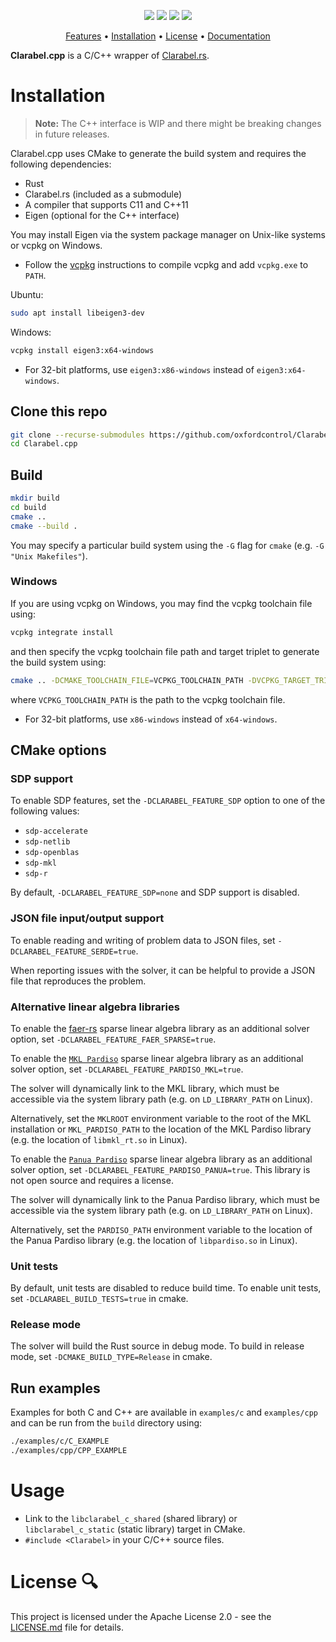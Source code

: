

<p align="center">
  <a href="https://github.com/oxfordcontrol/Clarabel.cpp/actions"><img src="https://github.com/oxfordcontrol/Clarabel.cpp/workflows/ci/badge.svg?branch=main"></a>
  <!-- <a href="https://codecov.io/gh/oxfordcontrol/Clarabel.rs"><img src="https://codecov.io/gh/oxfordcontrol/Clarabel.rs/branch/main/graph/badge.svg"></a> -->
  <a href="https://oxfordcontrol.github.io/ClarabelDocs/stable"><img src="https://img.shields.io/badge/Documentation-stable-purple.svg"></a>
  <a href="https://opensource.org/licenses/Apache-2.0"><img src="https://img.shields.io/badge/License-Apache%202.0-blue.svg"></a>
  <a href="https://github.com/oxfordcontrol/Clarabel.cpp/releases"><img src="https://img.shields.io/badge/Release-None-blue.svg"></a>
</p>

<p align="center">
  <a href="#features">Features</a> •
  <a href="#installation">Installation</a> •
  <a href="#license-">License</a> •
  <a href="https://oxfordcontrol.github.io/ClarabelDocs/stable">Documentation</a>
</p>

__Clarabel.cpp__ is a C/C++ wrapper of [Clarabel.rs](https://github.com/oxfordcontrol/Clarabel.rs).

# Installation

> **Note:** The C++ interface is WIP and there might be breaking changes in future releases.

Clarabel.cpp uses CMake to generate the build system and requires the following dependencies:

- Rust
- Clarabel.rs (included as a submodule)
- A compiler that supports C11 and C++11
- Eigen (optional for the C++ interface)

You may install Eigen via the system package manager on Unix-like systems or vcpkg on Windows.

- Follow the [vcpkg](https://vcpkg.io/en/getting-started) instructions to compile vcpkg and add `vcpkg.exe` to `PATH`.

Ubuntu:

```sh
sudo apt install libeigen3-dev
```

Windows:

```sh
vcpkg install eigen3:x64-windows
```

- For 32-bit platforms, use `eigen3:x86-windows` instead of `eigen3:x64-windows`.

## Clone this repo

```sh
git clone --recurse-submodules https://github.com/oxfordcontrol/Clarabel.cpp.git
cd Clarabel.cpp
```

## Build

```sh
mkdir build
cd build
cmake ..
cmake --build .
```

You may specify a particular build system using the `-G` flag for `cmake` (e.g. `-G "Unix Makefiles"`).

### Windows

If you are using vcpkg on Windows, you may find the vcpkg toolchain file using:

```sh
vcpkg integrate install
```

and then specify the vcpkg toolchain file path and target triplet to generate the build system using:

```sh
cmake .. -DCMAKE_TOOLCHAIN_FILE=VCPKG_TOOLCHAIN_PATH -DVCPKG_TARGET_TRIPLET=x64-windows
```

where `VCPKG_TOOLCHAIN_PATH` is the path to the vcpkg toolchain file.

- For 32-bit platforms, use `x86-windows` instead of `x64-windows`.

## CMake options

### SDP support

To enable SDP features, set the `-DCLARABEL_FEATURE_SDP` option to one of the following values:
- `sdp-accelerate`
- `sdp-netlib`
- `sdp-openblas`
- `sdp-mkl`
- `sdp-r`

By default, `-DCLARABEL_FEATURE_SDP=none` and SDP support is disabled.

### JSON file input/output support

To enable reading and writing of problem data to JSON files, set 
`-DCLARABEL_FEATURE_SERDE=true`. 

When reporting issues with the solver, it can be helpful to provide a JSON file that reproduces the problem.

### Alternative linear algebra libraries

To enable the [faer-rs](https://faer-rs.github.io/) sparse linear algebra library as an additional solver option, set `-DCLARABEL_FEATURE_FAER_SPARSE=true`.

To enable the [`MKL Pardiso`](https://www.intel.com/content/www/us/en/docs/onemkl/developer-reference-c/) sparse linear algebra library as an additional solver option, set `-DCLARABEL_FEATURE_PARDISO_MKL=true`.   

The solver will dynamically link to the MKL library, which must be accessible via the system library path (e.g. on `LD_LIBRARY_PATH` on Linux).   

Alternatively, set the `MKLROOT` environment variable to the root of the MKL installation or `MKL_PARDISO_PATH` to the location of the MKL Pardiso library (e.g. the location of `libmkl_rt.so` in Linux).

To enable the [`Panua Pardiso`](https://panua.ch/pardiso/) sparse linear algebra library as an additional solver option, set `-DCLARABEL_FEATURE_PARDISO_PANUA=true`.   This library is not open source and requires a license.

The solver will dynamically link to the Panua Pardiso library, which must be accessible via the system library path (e.g. on `LD_LIBRARY_PATH` on Linux).   

Alternatively, set the `PARDISO_PATH` environment variable to the location of the Panua Pardiso library (e.g. the location of `libpardiso.so` in Linux).

### Unit tests

By default, unit tests are disabled to reduce build time. To enable unit tests, set `-DCLARABEL_BUILD_TESTS=true` in cmake.

### Release mode

The solver will build the Rust source in debug mode.   To build in release mode, set `-DCMAKE_BUILD_TYPE=Release` in cmake.

## Run examples

Examples for both C and C++ are available in `examples/c` and `examples/cpp` and can be run from the `build` directory using:

```sh
./examples/c/C_EXAMPLE
./examples/cpp/CPP_EXAMPLE
```

# Usage

- Link to the `libclarabel_c_shared` (shared library) or `libclarabel_c_static` (static library) target in CMake.
- `#include <Clarabel>` in your C/C++ source files.

# License 🔍
This project is licensed under the Apache License 2.0 - see the [LICENSE.md](LICENSE.md) file for details.
